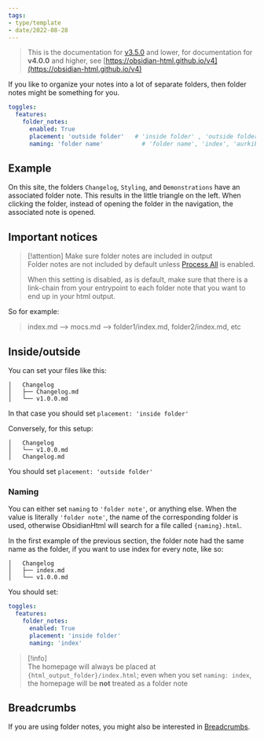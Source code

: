 ```yaml
---
tags:
- type/template
- date/2022-08-28
---
```

   
> This is the documentation for [v3.5.0](../../Changelog/v3.5.0.md) and lower, for documentation for **v4.0.0** and higher, see [https://obsidian-html.github.io/v4](https://obsidian-html.github.io/v4)   
   
   
If you like to organize your notes into a lot of separate folders,  then folder notes might be something for you.   
   
``` yaml
toggles:
  features:
    folder_notes:
      enabled: True
      placement: 'outside folder'   # 'inside folder' , 'outside folder' 
      naming: 'folder name'           # 'folder name', 'index', 'aurkibidea', 'etc'
```
   
   
## Example   
On this site, the folders `Changelog`, `Styling`, and `Demonstrations` have an associated folder note. This results in the little triangle on the left. When clicking the folder, instead of opening the folder in the navigation, the associated note is opened.   
   
## Important notices   
> [!attention] Make sure folder notes are included in output   
Folder notes are not included by default unless [Process All](../../Configurations/Modes/Process%20All.md) is enabled.    
>   
> When this setting is disabled, as is default, make sure that there is a link-chain from your entrypoint to each folder note that you want to end up in your html output.   
>   
So for example:   
>	index.md --> mocs.md --> folder1/index.md, folder2/index.md, etc   
   
## Inside/outside   
You can set your files like this:   
```
│   Changelog
│   ├── Changelog.md
│   └── v1.0.0.md
```
   
In that case you should set `placement: 'inside folder'`   
   
Conversely, for this setup:   
```
│   Changelog
│   └── v1.0.0.md
│   Changelog.md
```
   
You should set `placement: 'outside folder'`   
   
### Naming   
You can either set `naming` to `'folder note'`, or anything else. When the value is literally `'folder note'`, the name of the corresponding folder is used, otherwise ObsidianHtml will search for a file called `{naming}.html`.   
   
In the first example of the previous section, the folder note had the same name as the folder,  if you want to use index for every note,  like so:   
```
│   Changelog
│   ├── index.md
│   └── v1.0.0.md
```
   
   
You should set:   
``` yaml
toggles:
  features:
    folder_notes:
      enabled: True
      placement: 'inside folder'  
      naming: 'index'           
```
   
   
> [!info]    
> The homepage will always be placed at `{html_output_folder}/index.html`; even when you set `naming: index`,  the homepage will be **not** treated as a folder note   
   
## Breadcrumbs   
If you are using folder notes, you might also be interested in [Breadcrumbs](../../Configurations/Features/Breadcrumbs.md).